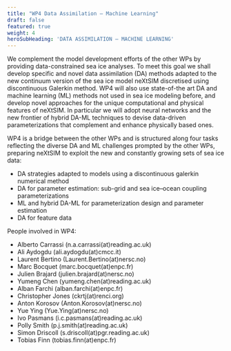 ```yaml
---
title: "WP4 Data Assimilation — Machine Learning"
draft: false
featured: true
weight: 4
heroSubHeading: 'DATA ASSIMILATION — MACHINE LEARNING'
---
```



We complement the model development efforts of the other WPs by providing data-constrained sea ice analyses.
To meet this goal we shall develop specific and novel data assimilation (DA) methods adapted to the new continuum version of the sea ice model neXtSIM discretised using discontinuous Galerkin method. WP4 will also use state-of-the art DA and machine learning (ML) methods not used in sea ice modeling before, and develop novel approaches for the unique computational and physical features of neXtSIM. In particular we will adopt neural networks and the new frontier of hybrid DA-ML techniques to devise data-driven parameterizations that complement and enhance physically based ones.

WP4 is a bridge between the other WPs and is structured along four tasks reflecting the diverse DA and ML challenges prompted by the other WPs, preparing neXtSIM to exploit the new and constantly growing sets of sea ice data:

 - DA strategies adapted to models using a discontinuous galerkin numerical method
 - DA for parameter estimation: sub-grid and sea ice–ocean coupling parameterizations
 - ML and hybrid DA-ML for parameterization design and parameter estimation
 - DA for feature data

People involved in WP4:

 - Alberto Carrassi (n.a.carrassi(at)reading.ac.uk)
 - Ali Aydogdu (ali.aydogdu(at)cmcc.it)
 - Laurent Bertino (Laurent.Bertino(at)nersc.no)
 - Marc Bocquet (marc.bocquet(at)enpc.fr)
 - Julien Brajard (julien.brajard(at)nersc.no)
 - Yumeng Chen (yumeng.chen(at)reading.ac.uk)
 - Alban Farchi (alban.farchi(at)enpc.fr)
 - Christopher Jones (ckrtj(at)renci.org)
 - Anton Korosov (Anton.Korosov(at)nersc.no)
 - Yue Ying (Yue.Ying(at)nersc.no)
 - Ivo Pasmans (i.c.pasmans(at)reading.ac.uk)
 - Polly Smith (p.j.smith(at)reading.ac.uk)
 - Simon Driscoll (s.driscoll(at)pgr.reading.ac.uk)
 - Tobias Finn (tobias.finn(at)enpc.fr)
 
